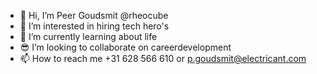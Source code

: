 - 🤚 Hi, I’m Peer Goudsmit @rheocube
- 🎯 I’m interested in hiring tech hero's
- 👏 I’m currently learning about life
- 😎 I’m looking to collaborate on careerdevelopment
- 📫 How to reach me +31 628 566 610 or p.goudsmit@electricant.com

<!---
rheocube/rheocube is a ✨ special ✨ repository because its `README.md` (this file) appears on your GitHub profile.
You can click the Preview link to take a look at your changes.
--->
